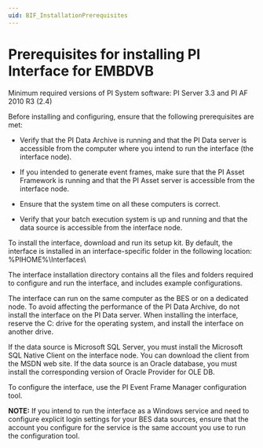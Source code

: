 ```yaml
---
uid: BIF_InstallationPrerequisites
---
```


# Prerequisites for installing PI Interface for EMBDVB

Minimum required versions of PI System software: PI Server 3.3 and PI AF 2010 R3 (2.4)

Before installing and configuring, ensure that the following
prerequisites are met:

* Verify that the PI Data Archive is running and that the PI Data server is accessible from the computer where you intend to run the interface (the interface node).

* If you intended to generate event frames, make sure that the PI Asset Framework is running and that the PI Asset server is accessible from the interface node.

* Ensure that the system time on all these computers is correct.

* Verify that your batch execution system is up and running and that the data source is accessible from the interface node.

To install the interface, download and run its setup kit. By default, the interface is installed in an interface-specific folder in the following location: %PIHOME%\\Interfaces\\

The interface installation directory contains all the files and folders required to configure and run the interface, and includes example configurations.

The interface can run on the same computer as the BES or on a dedicated node. To avoid affecting the performance of the PI Data Archive, do not install the interface on the PI Data server. When installing the interface, reserve the C: drive for the operating system, and install the interface on another drive.

If the data source is Microsoft SQL Server, you must install the Microsoft SQL Native Client on the interface node. You can download the client from the MSDN web site. If the data source is an Oracle database, you must install the corresponding version of Oracle Provider for OLE DB.

To configure the interface, use the PI Event Frame Manager configuration tool.

**NOTE:** If you intend to run the interface as a Windows service and need to configure explicit login settings for your BES data sources, ensure that the account you configure for the service is the same account you use to run the configuration tool.
